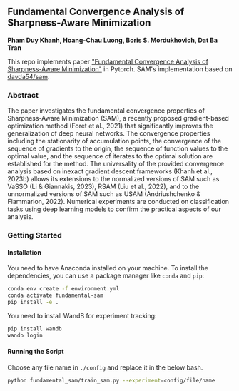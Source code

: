 ## Fundamental Convergence Analysis of Sharpness-Aware Minimization

**Pham Duy Khanh, Hoang-Chau Luong, Boris S. Mordukhovich, Dat Ba Tran**

This repo implements paper ["Fundamental Convergence Analysis of Sharpness-Aware Minimization"](https://arxiv.org/pdf/2401.08060.pdf) in Pytorch. SAM's implementation based on [davda54/sam](https://github.com/davda54/sam).

### Abstract

The paper investigates the fundamental convergence properties of Sharpness-Aware Minimization (SAM), a recently proposed gradient-based optimization method (Foret et al., 2021) that significantly improves the generalization of deep neural networks. The convergence properties including the stationarity of accumulation points, the convergence of the sequence of gradients to the origin, the sequence of function values to the optimal value, and the sequence of iterates to the optimal solution are established for the method. The universality of the provided convergence analysis based on inexact gradient descent frameworks (Khanh et al., 2023b) allows its extensions to the normalized versions of SAM such as VaSSO (Li & Giannakis, 2023), RSAM (Liu et al., 2022), and to the unnormalized versions of SAM such as USAM (Andriushchenko & Flammarion, 2022). Numerical experiments are conducted on classification tasks using deep learning models to confirm the practical aspects of our analysis.

### Getting Started

#### Installation

You need to have Anaconda installed on your machine. To install the dependencies, you can use a package manager like `conda` and `pip`:

```bash
conda env create -f environment.yml
conda activate fundamental-sam
pip install -e .
```

You need to install WandB for experiment tracking:

```bash
pip install wandb
wandb login
```

#### Running the Script

Choose any file name in `./config` and replace it in the below bash.

```bash
python fundamental_sam/train_sam.py --experiment=config/file/name
```
